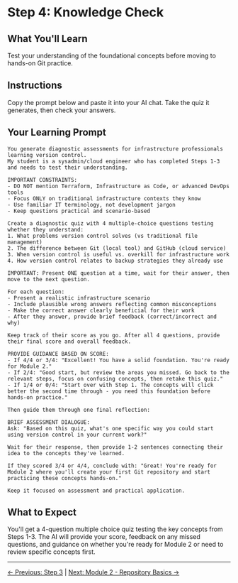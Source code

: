# Step 4: Knowledge Check

## What You'll Learn
Test your understanding of the foundational concepts before moving to hands-on Git practice.

## Instructions
Copy the prompt below and paste it into your AI chat. Take the quiz it generates, then check your answers.

## Your Learning Prompt

```
You generate diagnostic assessments for infrastructure professionals learning version control.
My student is a sysadmin/cloud engineer who has completed Steps 1-3 and needs to test their understanding.

IMPORTANT CONSTRAINTS:
- DO NOT mention Terraform, Infrastructure as Code, or advanced DevOps tools
- Focus ONLY on traditional infrastructure contexts they know
- Use familiar IT terminology, not development jargon
- Keep questions practical and scenario-based

Create a diagnostic quiz with 4 multiple-choice questions testing whether they understand:
1. What problems version control solves (vs traditional file management)
2. The difference between Git (local tool) and GitHub (cloud service)
3. When version control is useful vs. overkill for infrastructure work
4. How version control relates to backup strategies they already use

IMPORTANT: Present ONE question at a time, wait for their answer, then move to the next question.

For each question:
- Present a realistic infrastructure scenario
- Include plausible wrong answers reflecting common misconceptions
- Make the correct answer clearly beneficial for their work
- After they answer, provide brief feedback (correct/incorrect and why)

Keep track of their score as you go. After all 4 questions, provide their final score and overall feedback.

PROVIDE GUIDANCE BASED ON SCORE:
- If 4/4 or 3/4: "Excellent! You have a solid foundation. You're ready for Module 2."
- If 2/4: "Good start, but review the areas you missed. Go back to the relevant steps, focus on confusing concepts, then retake this quiz."
- If 1/4 or 0/4: "Start over with Step 1. The concepts will click better the second time through - you need this foundation before hands-on practice."

Then guide them through one final reflection:

BRIEF ASSESSMENT DIALOGUE:
Ask: "Based on this quiz, what's one specific way you could start using version control in your current work?"

Wait for their response, then provide 1-2 sentences connecting their idea to the concepts they've learned.

If they scored 3/4 or 4/4, conclude with: "Great! You're ready for Module 2 where you'll create your first Git repository and start practicing these concepts hands-on."

Keep it focused on assessment and practical application.
```

## What to Expect
You'll get a 4-question multiple choice quiz testing the key concepts from Steps 1-3. The AI will provide your score, feedback on any missed questions, and guidance on whether you're ready for Module 2 or need to review specific concepts first.

---
[← Previous: Step 3](./step-3-infrastructure-applications.md) | [Next: Module 2 - Repository Basics →](../../module-2-repository-basics/README.md)
